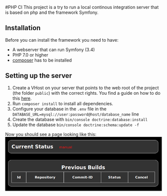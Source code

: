 #PHP CI
This project is a try to run a local continous integration server that is based on php and the framework Symfony.

## Installation
Before you can install the framework you need to have:
* A webserver that can run Symfony (3.4)
* PHP 7.0 or higher
* [composer](http://getcomposer.org) has to be installed

## Setting up the server
1. Create a VHost on your server that points to the web root of the project (the folder `public`) with the correct rights. You find a guide on how to do this [here](https://symfony.com/doc/current/setup/web_server_configuration.html).
2. Run `composer install` to install all dependencies.
3. Configure your database in the `.env` file in the `DATABASE_URL=mysql://user:password@host/database_name` line
4. Create the database with `bin/console doctrine:database:install`
5. Update the database `bin/console doctrine:schema:update -f`

Now you should see a page looking like this:
<img src='images/index.png' />